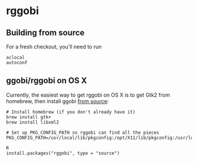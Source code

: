 # rggobi

## Building from source

For a fresh checkout, you'll need to run

```
aclocal
autoconf
```

## ggobi/rggobi on OS X

Currently, the easiest way to get rggobi on OS X is to get Gtk2 from homebrew, then install ggobi [from source](https://github.com/ggobi/ggobi):

```
# Install homebrew (if you don't already have it)
brew install gtk+
brew install libxml2

# Set up PKG_CONFIG_PATH so rggobi can find all the pieces
PKG_CONFIG_PATH=/usr/local/lib/pkgconfig:/opt/X11/lib/pkgconfig:/usr/local/opt/libxml2/lib/pkgconfig

R
install.packages("rggobi", type = "source")
```

